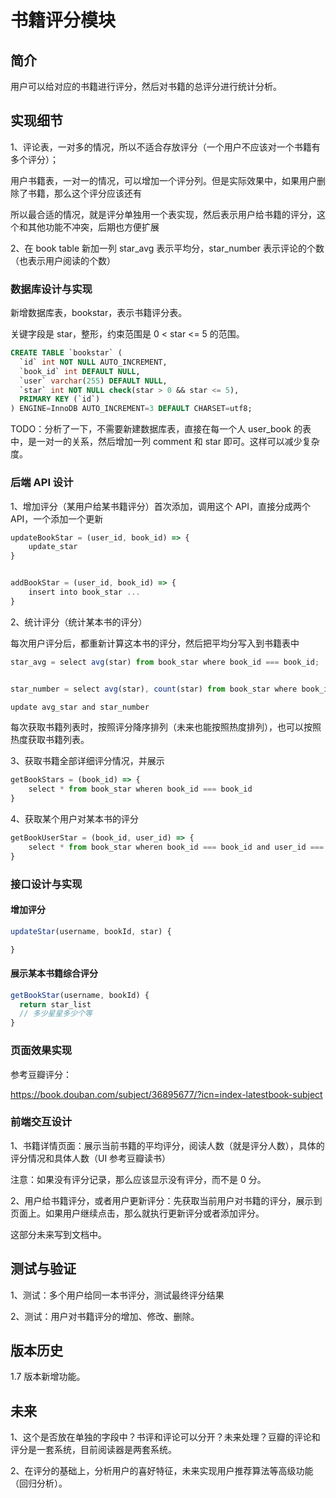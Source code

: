 # 书籍评分模块

## 简介

用户可以给对应的书籍进行评分，然后对书籍的总评分进行统计分析。

## 实现细节

1、评论表，一对多的情况，所以不适合存放评分（一个用户不应该对一个书籍有多个评分）；

用户书籍表，一对一的情况，可以增加一个评分列。但是实际效果中，如果用户删除了书籍，那么这个评分应该还有

所以最合适的情况，就是评分单独用一个表实现，然后表示用户给书籍的评分，这个和其他功能不冲突，后期也方便扩展

2、在 book table 新加一列 star_avg 表示平均分，star_number 表示评论的个数（也表示用户阅读的个数）

### 数据库设计与实现

新增数据库表，bookstar，表示书籍评分表。

关键字段是 star，整形，约束范围是 0 < star <= 5 的范围。

```sql
CREATE TABLE `bookstar` (
  `id` int NOT NULL AUTO_INCREMENT,
  `book_id` int DEFAULT NULL,
  `user` varchar(255) DEFAULT NULL,
  `star` int NOT NULL check(star > 0 && star <= 5),
  PRIMARY KEY (`id`)
) ENGINE=InnoDB AUTO_INCREMENT=3 DEFAULT CHARSET=utf8;
```

TODO：分析了一下，不需要新建数据库表，直接在每一个人 user_book 的表中，是一对一的关系，然后增加一列 comment 和 star 即可。这样可以减少复杂度。

### 后端 API 设计

1、增加评分（某用户给某书籍评分）首次添加，调用这个 API，直接分成两个 API，一个添加一个更新

```js
updateBookStar = (user_id, book_id) => {
    update_star
}


addBookStar = (user_id, book_id) => {
    insert into book_star ...
}
```

2、统计评分（统计某本书的评分）

每次用户评分后，都重新计算这本书的评分，然后把平均分写入到书籍表中

```js
star_avg = select avg(star) from book_star where book_id === book_id;


star_number = select avg(star), count(star) from book_star where book_id === book_id;

update avg_star and star_number
```

每次获取书籍列表时，按照评分降序排列（未来也能按照热度排列），也可以按照热度获取书籍列表。

3、获取书籍全部详细评分情况，并展示

```js
getBookStars = (book_id) => {
    select * from book_star wheren book_id === book_id
}
```

4、获取某个用户对某本书的评分

```js
getBookUserStar = (book_id, user_id) => {
    select * from book_star wheren book_id === book_id and user_id === user_id
}
```

### 接口设计与实现

#### 增加评分

```js
updateStar(username, bookId, star) {

}
```

#### 展示某本书籍综合评分

```js
getBookStar(username, bookId) {
  return star_list
  // 多少星星多少个等
}
```

### 页面效果实现

参考豆瓣评分：

https://book.douban.com/subject/36895677/?icn=index-latestbook-subject

### 前端交互设计

1、书籍详情页面：展示当前书籍的平均评分，阅读人数（就是评分人数），具体的评分情况和具体人数（UI 参考豆瓣读书）

注意：如果没有评分记录，那么应该显示没有评分，而不是 0 分。

2、用户给书籍评分，或者用户更新评分：先获取当前用户对书籍的评分，展示到页面上。如果用户继续点击，那么就执行更新评分或者添加评分。

这部分未来写到文档中。

## 测试与验证

1、测试：多个用户给同一本书评分，测试最终评分结果

2、测试：用户对书籍评分的增加、修改、删除。

## 版本历史

1.7 版本新增功能。

## 未来

1、这个是否放在单独的字段中？书评和评论可以分开？未来处理？豆瓣的评论和评分是一套系统，目前阅读器是两套系统。

2、在评分的基础上，分析用户的喜好特征，未来实现用户推荐算法等高级功能（回归分析）。
